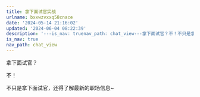```yaml
---
title: 拿下面试官实战
urlname: bxxwzvxxq58cnace
date: '2024-05-14 21:16:02'
updated: '2024-06-04 08:22:39'
description: '---is_nav: truenav_path: chat_view---拿下面试官？不！不只是拿下面试官，还得了解最新的职场信息~'
is_nav: true
nav_path: chat_view
---
```

拿下面试官？

不！

不只是拿下面试官，还得了解最新的职场信息~
